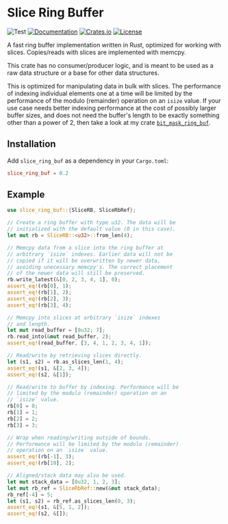 # Slice Ring Buffer
![Test](https://github.com/BillyDM/slice_ring_buf/workflows/Test/badge.svg)
[![Documentation](https://docs.rs/slice_ring_buf/badge.svg)][documentation]
[![Crates.io](https://img.shields.io/crates/v/slice_ring_buf.svg)](https://crates.io/crates/slice_ring_buf)
[![License](https://img.shields.io/crates/l/slice_ring_buf.svg)](https://github.com/BillyDM/slice_ring_buf/blob/master/LICENSE)

A fast ring buffer implementation written in Rust, optimized for working with slices. Copies/reads with slices are implemented with memcpy.

This crate has no consumer/producer logic, and is meant to be used as a raw data structure or a base for other data structures.

This is optimized for manipulating data in bulk with slices. The performance of indexing individual elements one at a time will be limited by the performance of the modulo (remainder) operation on an `isize` value. If your use case needs better indexing performance at the cost of possibly larger buffer sizes, and does not need the buffer's length to be exactly something other than a power of 2, then take a look at my crate [`bit_mask_ring_buf`].

## Installation
Add `slice_ring_buf` as a dependency in your `Cargo.toml`:
```toml
slice_ring_buf = 0.2
```

## Example
```rust
use slice_ring_buf::{SliceRB, SliceRbRef};

// Create a ring buffer with type u32. The data will be
// initialized with the default value (0 in this case).
let mut rb = SliceRB::<u32>::from_len(4);

// Memcpy data from a slice into the ring buffer at
// arbitrary `isize` indexes. Earlier data will not be
// copied if it will be overwritten by newer data,
// avoiding unecessary memcpy's. The correct placement
// of the newer data will still be preserved.
rb.write_latest(&[0, 2, 3, 4, 1], 0);
assert_eq!(rb[0], 1);
assert_eq!(rb[1], 2);
assert_eq!(rb[2], 3);
assert_eq!(rb[3], 4);

// Memcpy into slices at arbitrary `isize` indexes
// and length.
let mut read_buffer = [0u32; 7];
rb.read_into(&mut read_buffer, 2);
assert_eq!(read_buffer, [3, 4, 1, 2, 3, 4, 1]);

// Read/write by retrieving slices directly.
let (s1, s2) = rb.as_slices_len(1, 4);
assert_eq!(s1, &[2, 3, 4]);
assert_eq!(s2, &[1]);

// Read/write to buffer by indexing. Performance will be
// limited by the modulo (remainder) operation on an
// `isize` value.
rb[0] = 0;
rb[1] = 1;
rb[2] = 2;
rb[3] = 3;

// Wrap when reading/writing outside of bounds.
// Performance will be limited by the modulo (remainder)
// operation on an `isize` value.
assert_eq!(rb[-1], 3);
assert_eq!(rb[10], 2);

// Aligned/stack data may also be used.
let mut stack_data = [0u32, 1, 2, 3];
let mut rb_ref = SliceRbRef::new(&mut stack_data);
rb_ref[-4] = 5;
let (s1, s2) = rb_ref.as_slices_len(0, 3);
assert_eq!(s1, &[5, 1, 2]);
assert_eq!(s2, &[]);
```

[documentation]: https://docs.rs/slice_ring_buf/
[`bit_mask_ring_buf`]: https://crates.io/crates/bit_mask_ring_buf/